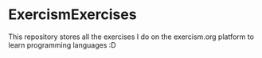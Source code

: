 # ExercismExercises

This repository stores all the exercises I do on the exercism.org platform to learn programming languages :D
